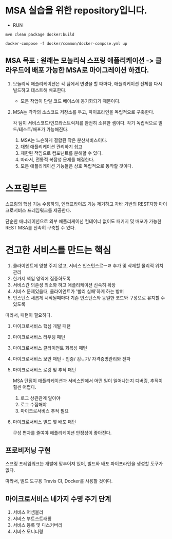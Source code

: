 # MSA 실습을 위한 repository입니다.

- RUN
```
mvn clean package docker:build

docker-compose -f docker/common/docker-compose.yml up
```



## MSA 목표 : 원래는 모놀리식 스프링 애플리케이션 -> 클라우드에 배포 가능한 MSA로 마이그레이션 하겠다.

1. 모놀리식 애플리케이션은 각 팀에서 변경을 할 때마다, 애플리케이션 전체를 다시 빌드하고 테스트해 배포한다.

   - 모든 작업이 단일 코드 베이스에 동기화되기 때문이다.

2. MSA는 각각의 소스코드 저장소를 두고, 파이프라인을 독립적으로 구축한다. 

   각 팀이 서비스코드/인프라스트럭처를 완전히 소유한 셈이다.  각기 독립적으로 빌드/테스트/배포가 가능해진다. 

   1. MSA는 느슨하게 결합된 작은 분산서비스이다.
   2. 대형 애플리케이션 관리하기 쉽고
   3. 제한된 책임으로 컴포넌트를 분해할 수 있다.
   4. 따라서, 전통적 복잡성 문제를 해결한다.
   5. 모든 애플리케이션 기능들은 상호 독립적으로 동작할 것이다.



# 스프링부트

스프링의 핵심 기능 수용하되, 엔터프라이즈 기능 제거하고 자바 기반의 REST지향 마이크로서비스 프레임워크를 제공한다.

단순한 애너테이션으로 외부 애플리케이션 컨테이너 없이도 패키지 및 배포가 가능한 REST MSA를 신속히 구축할 수 있다.



# 견고한 서비스를 만드는 핵심

1. 클라이언트에 영향 주지 않고, 서비스 인스턴스르ㅡㄹ 추가 및 삭제할 물리적 위치 관리
2. 한가지 책임 영역에 집중하도록
3. 서비스간 의존성 최소화 하고 애플리케이션 신속히 확장
4. 서비스 문제있을때, 클라이언트가 '빨리 실패'하게 하는 방버
5. 인스턴스 새롭게 시작될때마다 기존 인스턴스와 동일한 코드와 구성으로 유지할 수 있도록 

따라서, 패턴이 필요하다.

1. 마이크로서비스 핵심 개발 패턴

2. 마이크로서비스 라우팅 패턴

3. 마이크로서비스 클라이언트 회복성 패턴

4. 마이크로서비스 보안 패턴 - 인증/ 깅ㄴ가/ 자격증명관리와 전파 

5. 마이크로서비스 로깅 및 추적 패턴 

   MSA 단점이 애플리케이션과 서비스안에서 어떤 일이 일어나는지 디버깅, 추적이 훨씬 어렵다. 

   1. 로그 상관관계 알아야
   2. 로그 수집해야
   3. 마이크로서비스 추적 필요

6. 마이크로서비스 빌드 맻 배포 패턴

   구성 편차를 줄여야 애플리케이션 안정성이 좋아진다. 



## 프로비저닝 구현

스프링 프레임워크는 개발에 맞추어져 있어, 빌드와 배포 파이프라인을 생성할 도구가 없다.

따라서, 빌드 도구용 Travis CI, Docker를 사용할 것이다. 



## 마이크로서비스 네가지 수명 주기 단계

1. 서비스 어셈블리
2. 서비스 부트스트래핑
3. 서비스 등록 및 디스커버리
4. 서비스 모니터링



